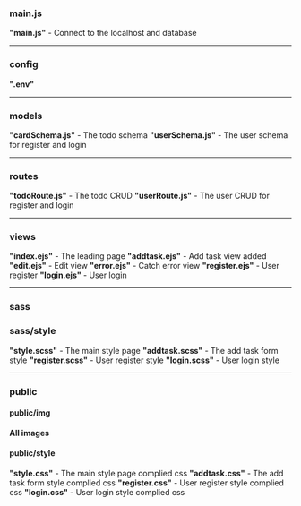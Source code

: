 ### main.js ###
**"main.js"** - Connect to the localhost and database

---

### config ###
**".env"**

---

### models ###
**"cardSchema.js"** - The todo schema 
**"userSchema.js"** - The user schema for register and login 

---

### routes ###
**"todoRoute.js"** - The todo CRUD
**"userRoute.js"** - The user CRUD for register and login

---

### views ###
**"index.ejs"** - The leading page
**"addtask.ejs"** - Add task view added
**"edit.ejs"** - Edit view 
**"error.ejs"** - Catch error view
**"register.ejs"** - User register
**"login.ejs"** - User login

---

### sass ###
### sass/style ###
**"style.scss"** - The main style page
**"addtask.scss"** - The add task form style
**"register.scss"** - User register style
**"login.scss"** - User login style

---

### public ###
#### public/img #### 
 **All images**
#### public/style #### 
**"style.css"** - The main style page complied css
**"addtask.css"** - The add task form style complied css
**"register.css"** - User register style complied css
**"login.css"** - User login style complied css
 
